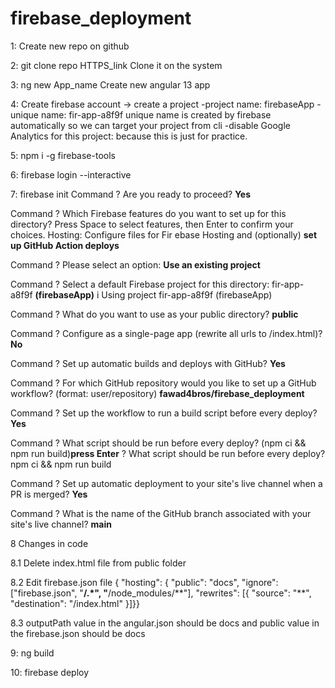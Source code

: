 # firebase_deployment

1: Create new repo on github

2: git clone repo HTTPS_link
Clone it on the system

3: ng new App_name
Create new angular 13 app

4: Create firebase account -> create a project
-project name: firebaseApp
-unique name: fir-app-a8f9f
unique name is created by firebase automatically so we can target your project from cli
-disable Google Analytics for this project: because this is just for practice.

5: npm i -g firebase-tools

6: firebase login --interactive

7: firebase init
Command
? Are you ready to proceed? **Yes**

Command
? Which Firebase features do you want to set up for this directory? Press Space to select features, then Enter to confirm your choices. Hosting: Configure files for Fir
ebase Hosting and (optionally) **set up GitHub Action deploys**

Command
? Please select an option: **Use an existing project**

Command
? Select a default Firebase project for this directory: fir-app-a8f9f **(firebaseApp)**
i Using project fir-app-a8f9f (firebaseApp)

Command
? What do you want to use as your public directory? **public**

Command
? Configure as a single-page app (rewrite all urls to /index.html)? **No**

Command
? Set up automatic builds and deploys with GitHub? **Yes**

Command
? For which GitHub repository would you like to set up a GitHub workflow? (format: user/repository) **fawad4bros/firebase_deployment**

Command
? Set up the workflow to run a build script before every deploy? **Yes**

Command
? What script should be run before every deploy? (npm ci && npm run build)**press Enter**
? What script should be run before every deploy? npm ci && npm run build

Command
? Set up automatic deployment to your site's live channel when a PR is merged? **Yes**

Command
? What is the name of the GitHub branch associated with your site's live channel? **main**

8 Changes in code

8.1 Delete index.html file from public folder

8.2 Edit firebase.json file
{
"hosting": {
"public": "docs",
"ignore": ["firebase.json", "**/.*", "**/node_modules/**"],
"rewrites": [{
"source": "\*\*",
"destination": "/index.html"
}]}}

8.3 outputPath value in the angular.json should be docs and public value in the firebase.json should be docs

9: ng build

10: firebase deploy
